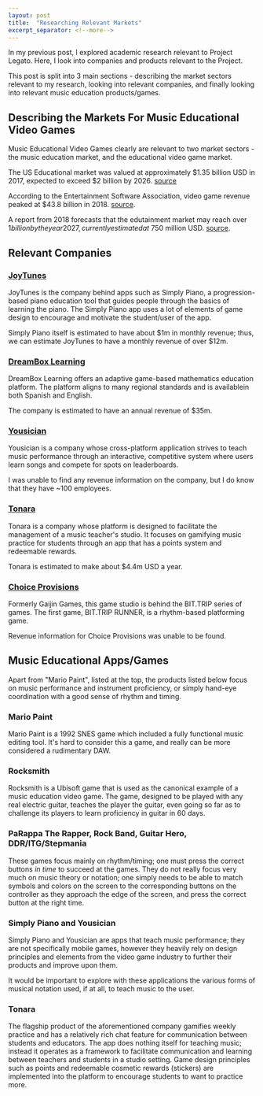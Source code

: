 ```yaml
---
layout: post
title:  "Researching Relevant Markets"
excerpt_separator: <!--more-->
---
```


In my previous post, I explored academic research relevant to Project Legato. Here, I look into companies and products relevant to the Project.

<!--more-->

This post is split into 3 main sections - describing the market sectors relevant to my research, looking into relevant companies, and finally looking into relevant music education products/games.

## Describing the Markets For Music Educational Video Games

Music Educational Video Games clearly are relevant to two market sectors - the music education market, and the educational video game market.

The US Educational market was valued at approximately $1.35 billion USD in 2017, expected to exceed $2 billion by 2026. [source](https://www.globenewswire.com/news-release/2018/04/09/1466926/0/en/U-S-Education-Market-Will-Reach-USD-2-040-billion-by-2026-Zion-Market-Research.html)

According to the Entertainment Software Association, video game revenue peaked at $43.8 billion in 2018. [source](https://techcrunch.com/2019/01/22/video-game-revenue-tops-43-billion-in-2018-an-18-jump-from-2017/).

A report from 2018 forecasts that the edutainment market may reach over $1 billion by the year 2027, currently estimated at ~$750 million USD. [source](https://www.transparencymarketresearch.com/edutainment-market.html).


## Relevant Companies

### [JoyTunes](http://www.joytunes.com)

JoyTunes is the company behind apps such as Simply Piano, a progression-based piano education tool that guides people through the basics of learning the piano. The Simply Piano app uses a lot of elements of game design to encourage and motivate the student/user of the app.

Simply Piano itself is estimated to have about $1m in monthly revenue; thus, we can estimate JoyTunes to have a monthly revenue of over $12m.

### [DreamBox Learning](http://www.dreambox.com)

DreamBox Learning offers an adaptive game-based mathematics education platform. The platform aligns to many regional standards and is availablein both Spanish and English.

The company is estimated to have an annual revenue of $35m.

### [Yousician](https://yousician.com)

Yousician is a company whose cross-platform application strives to teach music performance through an interactive, competitive system where users learn songs and compete for spots on leaderboards.

I was unable to find any revenue information on the company, but I do know that they have ~100 employees.

### [Tonara](https://tonara.com)

Tonara is a company whose platform is designed to facilitate the management of a music teacher's studio. It focuses on gamifying music practice for students through an app that has a points system and redeemable rewards.

Tonara is estimated to make about $4.4m USD a year.

### [Choice Provisions](https://totallychoice.com)

Formerly Gaijin Games, this game studio is behind the BIT.TRIP series of games. The first game, BIT.TRIP RUNNER, is a rhythm-based platforming game.

Revenue information for Choice Provisions was unable to be found.


## Music Educational Apps/Games

Apart from "Mario Paint", listed at the top, the products listed below focus on music performance and instrument proficiency, or simply hand-eye coordination with a good sense of rhythm and timing.

### Mario Paint

Mario Paint is a 1992 SNES game which included a fully functional music editing tool. It's hard to consider this a game, and really can be more considered a rudimentary DAW.

### Rocksmith

Rocksmith is a Ubisoft game that is used as the canonical example of a music education video game. The game, designed to be played with any real electric guitar, teaches the player the guitar, even going so far as to challenge its players to learn proficiency in guitar in 60 days.

### PaRappa The Rapper, Rock Band, Guitar Hero, DDR/ITG/Stepmania

These games focus mainly on rhythm/timing; one must press the correct buttons _in time_ to succeed at the games. They do not really focus very much on music theory or notation; one simply needs to be able to match symbols and colors on the screen to the corresponding buttons on the controller as they approach the edge of the screen, and press the correct button at the right time.


### Simply Piano and Yousician

Simply Piano and Yousician are apps that teach music performance; they are not specifically mobile games, however they heavily rely on design principles and elements from the video game industry to further their products and improve upon them.

It would be important to explore with these applications the various forms of musical notation used, if at all, to teach music to the user.

### Tonara

The flagship product of the aforementioned company gamifies weekly practice and has a relatively rich chat feature for communication between students and educators. The app does nothing itself for teaching music; instead it operates as a framework to facilitate communication and learning between teachers and students in a studio setting. Game design principles such as points and redeemable cosmetic rewards (stickers) are implemented into the platform to encourage students to want to practice more.
